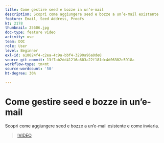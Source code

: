 ```yaml
---
title: Come gestire seed e bozze in un’e-mail
description: Scopri come aggiungere seed e bozze a un’e-mail esistente e come inviarla.
feature: Email, Seed Address, Proofs
kt: 2178
thumbnail: 25606.jpg
doc-type: feature video
activity: use
team: DOC
role: User
level: Beginner
exl-id: a10824f4-c2ea-4c9a-bbf4-3290a96a0de8
source-git-commit: 13f7ab2dd41216a603a22f181dc4d06302c5918a
workflow-type: tm+mt
source-wordcount: '50'
ht-degree: 36%

---
```


# Come gestire seed e bozze in un’e-mail

Scopri come aggiungere seed e bozze a un’e-mail esistente e come inviarla.

>[!VIDEO](https://video.tv.adobe.com/v/25606?quality=12&learn=on)

